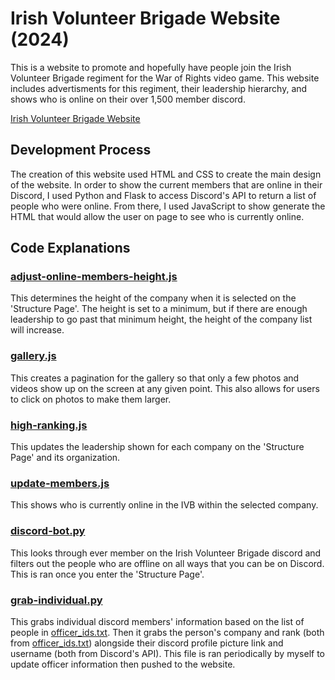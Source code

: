 # Irish Volunteer Brigade Website (2024)
This is a website to promote and hopefully have people join the Irish Volunteer Brigade regiment for the War of Rights video game. This website includes advertisments for this regiment, their leadership hierarchy, and shows who is online on their over 1,500 member discord.

[Irish Volunteer Brigade Website](https://theirishvolunteers.com/)

## Development Process

The creation of this website used HTML and CSS to create the main design of the website. In order to show the current members that are online in their Discord, I used Python and Flask to access Discord's API to return a list of people who were online. From there, I used JavaScript to show generate the HTML that would allow the user on page to see who is currently online.

## Code Explanations

### [adjust-online-members-height.js](https://github.com/nskarns/ivb-2024-website/blob/main/static/js/adjust-online-members-height.js)
This determines the height of the company when it is selected on the 'Structure Page'. The height is set to a minimum, but if there are enough leadership to go past that minimum height, the height of the company list will increase.

### [gallery.js](https://github.com/nskarns/ivb-2024-website/blob/main/static/js/gallery.js)
This creates a pagination for the gallery so that only a few photos and videos show up on the screen at any given point. This also allows for users to click on photos to make them larger.

### [high-ranking.js](https://github.com/nskarns/ivb-2024-website/blob/main/static/js/high-ranking.js)
This updates the leadership shown for each company on the 'Structure Page' and its organization.

### [update-members.js](https://github.com/nskarns/ivb-2024-website/blob/main/static/js/update-members.js)
This shows who is currently online in the IVB within the selected company.

### [discord-bot.py](https://github.com/nskarns/ivb-2024-website/blob/main/static/member-grabber/discord-bot.py)
This looks through ever member on the Irish Volunteer Brigade discord and filters out the people who are offline on all ways that you can be on Discord. This is ran once you enter the 'Structure Page'.

### [grab-individual.py](https://github.com/nskarns/ivb-2024-website/blob/main/static/member-grabber/grab-individual.py)
This grabs individual discord members' information based on the list of people in [officer_ids.txt](https://github.com/nskarns/ivb-2024-website/blob/main/static/member-grabber/officer_ids.txt). Then it grabs the person's company and rank (both from [officer_ids.txt](https://github.com/nskarns/ivb-2024-website/blob/main/static/member-grabber/officer_ids.txt)) alongside their discord profile picture link and username (both from Discord's API). This file is ran periodically by myself to update officer information then pushed to the website. 
